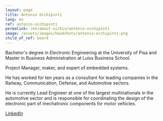 ```yaml
---
layout: page
title: Antonio Occhipinti
lang: en
ref: antonio-occhipinti
permalink: /en/about-us/bio/antonio-occhipinti
image: /assets/images/headshots/antonio-occhipinti.png
child_of_ref: board
---
```


Bachelor's degree in Electronic Engineering at the University of Pisa and Master in Business Administration at Luiss Business School.

Project Manager, maker, and expert of embedded systems.

He has worked for ten years as a consultant for leading companies in the Railway, Communication, Defense, and Automotive sectors.

He is currently Lead Engineer at one of the largest multinationals in the automotive sector and is responsible for coordinating the design of the electronic part of mechatronic components for motor vehicles.

[LinkedIn](https://www.linkedin.com/in/antonio-occhipinti-09b26637/)
